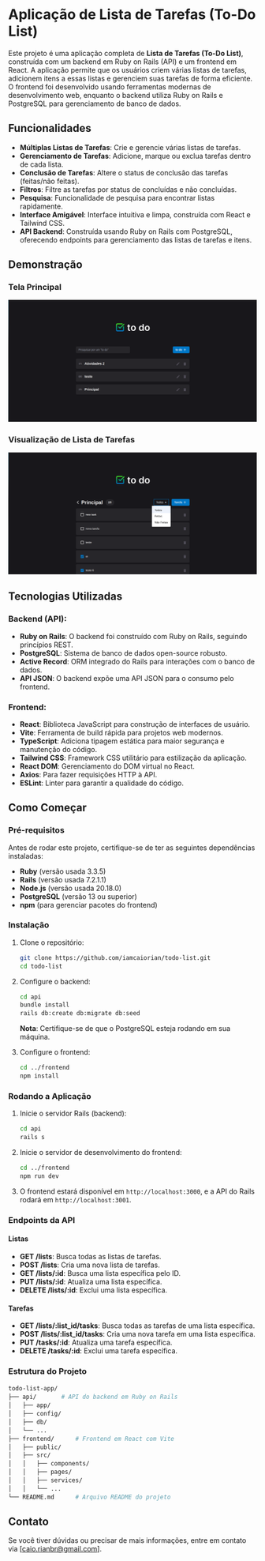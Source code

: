 # Aplicação de Lista de Tarefas (To-Do List)

Este projeto é uma aplicação completa de **Lista de Tarefas (To-Do List)**, construída com um backend em Ruby on Rails (API) e um frontend em React. A aplicação permite que os usuários criem várias listas de tarefas, adicionem itens a essas listas e gerenciem suas tarefas de forma eficiente. O frontend foi desenvolvido usando ferramentas modernas de desenvolvimento web, enquanto o backend utiliza Ruby on Rails e PostgreSQL para gerenciamento de banco de dados.

## Funcionalidades

- **Múltiplas Listas de Tarefas**: Crie e gerencie várias listas de tarefas.
- **Gerenciamento de Tarefas**: Adicione, marque ou exclua tarefas dentro de cada lista.
- **Conclusão de Tarefas**: Altere o status de conclusão das tarefas (feitas/não feitas).
- **Filtros**: Filtre as tarefas por status de concluídas e não concluídas.
- **Pesquisa**: Funcionalidade de pesquisa para encontrar listas rapidamente.
- **Interface Amigável**: Interface intuitiva e limpa, construída com React e Tailwind CSS.
- **API Backend**: Construída usando Ruby on Rails com PostgreSQL, oferecendo endpoints para gerenciamento das listas de tarefas e itens.

## Demonstração

### Tela Principal
![Tela Principal](./imagens/home.png)

### Visualização de Lista de Tarefas
![Lista de Tarefas](./imagens/todo-list.png)

## Tecnologias Utilizadas

### Backend (API):
- **Ruby on Rails**: O backend foi construído com Ruby on Rails, seguindo princípios REST.
- **PostgreSQL**: Sistema de banco de dados open-source robusto.
- **Active Record**: ORM integrado do Rails para interações com o banco de dados.
- **API JSON**: O backend expõe uma API JSON para o consumo pelo frontend.

### Frontend:
- **React**: Biblioteca JavaScript para construção de interfaces de usuário.
- **Vite**: Ferramenta de build rápida para projetos web modernos.
- **TypeScript**: Adiciona tipagem estática para maior segurança e manutenção do código.
- **Tailwind CSS**: Framework CSS utilitário para estilização da aplicação.
- **React DOM**: Gerenciamento do DOM virtual no React.
- **Axios**: Para fazer requisições HTTP à API.
- **ESLint**: Linter para garantir a qualidade do código.

## Como Começar

### Pré-requisitos

Antes de rodar este projeto, certifique-se de ter as seguintes dependências instaladas:

- **Ruby** (versão usada 3.3.5)
- **Rails** (versão usada 7.2.1.1)
- **Node.js** (versão usada 20.18.0)
- **PostgreSQL** (versão 13 ou superior)
- **npm** (para gerenciar pacotes do frontend)

### Instalação

1. Clone o repositório:
   ```bash
   git clone https://github.com/iamcaiorian/todo-list.git
   cd todo-list
   ```

2. Configure o backend:

   ```bash
   cd api
   bundle install
   rails db:create db:migrate db:seed
   ```

   **Nota**: Certifique-se de que o PostgreSQL esteja rodando em sua máquina.

3. Configure o frontend:

   ```bash
   cd ../frontend
   npm install
   ```

### Rodando a Aplicação

1. Inicie o servidor Rails (backend):

   ```bash
   cd api
   rails s
   ```

2. Inicie o servidor de desenvolvimento do frontend:

   ```bash
   cd ../frontend
   npm run dev
   ```

3. O frontend estará disponível em `http://localhost:3000`, e a API do Rails rodará em `http://localhost:3001`.

### Endpoints da API

#### Listas

- **GET /lists**: Busca todas as listas de tarefas.
- **POST /lists**: Cria uma nova lista de tarefas.
- **GET /lists/:id**: Busca uma lista específica pelo ID.
- **PUT /lists/:id**: Atualiza uma lista específica.
- **DELETE /lists/:id**: Exclui uma lista específica.

#### Tarefas

- **GET /lists/:list_id/tasks**: Busca todas as tarefas de uma lista específica.
- **POST /lists/:list_id/tasks**: Cria uma nova tarefa em uma lista específica.
- **PUT /tasks/:id**: Atualiza uma tarefa específica.
- **DELETE /tasks/:id**: Exclui uma tarefa específica.

### Estrutura do Projeto

```bash
todo-list-app/
├── api/       # API do backend em Ruby on Rails
│   ├── app/
│   ├── config/
│   ├── db/
│   └── ...
├── frontend/      # Frontend em React com Vite
│   ├── public/
│   ├── src/
│   │   ├── components/
│   │   ├── pages/
│   │   ├── services/
│   │   └── ...
└── README.md      # Arquivo README do projeto
```


## Contato

Se você tiver dúvidas ou precisar de mais informações, entre em contato via [caio.rianbr@gmail.com].
